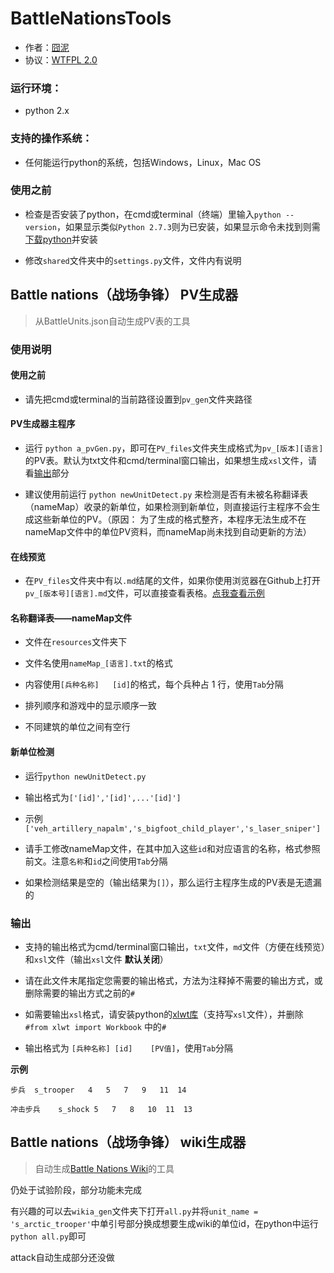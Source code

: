 BattleNationsTools
==================


- 作者：[囧泥](https://github.com/johnnywjy)
- 协议：[WTFPL 2.0](http://www.wtfpl.net/txt/copying/)

### 运行环境：

- python 2.x

### 支持的操作系统：

- 任何能运行python的系统，包括Windows，Linux，Mac OS

### 使用之前

- 检查是否安装了python，在cmd或terminal（终端）里输入`python --version`，如果显示类似`Python 2.7.3`则为已安装，如果显示命令未找到则需[下载python](http://python.org/download/)并安装

- 修改`shared`文件夹中的`settings.py`文件，文件内有说明

## Battle nations（战场争锋） PV生成器

> 从BattleUnits.json自动生成PV表的工具

### 使用说明

#### 使用之前

- 请先把cmd或terminal的当前路径设置到`pv_gen`文件夹路径

#### **PV生成器主程序**

- 运行 `python a_pvGen.py`，即可在`PV_files`文件夹生成格式为`pv_[版本][语言]`的PV表。默认为txt文件和cmd/terminal窗口输出，如果想生成`xsl`文件，请看[输出](#输出)部分

- 建议使用前运行 `python newUnitDetect.py` 来检测是否有未被名称翻译表（nameMap）收录的新单位，如果检测到新单位，则直接运行主程序不会生成这些新单位的PV。（原因： 为了生成的格式整齐，本程序无法生成不在nameMap文件中的单位PV资料，而nameMap尚未找到自动更新的方法）

#### **在线预览**

- 在`PV_files`文件夹中有以`.md`结尾的文件，如果你使用浏览器在Github上打开`pv_[版本号][语言].md`文件，可以直接查看表格。[点我查看示例](https://github.com/johnnywjy/BattleNationsTools/blob/master/PV_files/pv_2.85ch.md)

#### **名称翻译表——nameMap文件**

- 文件在`resources`文件夹下

- 文件名使用`nameMap_[语言].txt`的格式

- 内容使用`[兵种名称]   [id]`的格式，每个兵种占 1 行，使用`Tab`分隔

- 排列顺序和游戏中的显示顺序一致

- 不同建筑的单位之间有空行

#### **新单位检测**

- 运行`python newUnitDetect.py`

- 输出格式为`['[id]','[id]',...'[id]']`

- 示例 `['veh_artillery_napalm','s_bigfoot_child_player','s_laser_sniper']`

- 请手工修改nameMap文件，在其中加入这些`id`和对应语言的名称，格式参照前文。注意`名称`和`id`之间使用`Tab`分隔

- 如果检测结果是空的（输出结果为`[]`），那么运行主程序生成的PV表是无遗漏的

### 输出

- 支持的输出格式为cmd/terminal窗口输出，`txt`文件，`md`文件（方便在线预览）和`xsl`文件（输出`xsl`文件 **默认关闭**）

- 请在此文件末尾指定您需要的输出格式，方法为注释掉不需要的输出方式，或删除需要的输出方式之前的`#`

- 如需要输出`xsl`格式，请安装python的[xlwt库](https://pypi.python.org/pypi/xlwt)（支持写`xsl`文件），并删除 `#from xlwt import Workbook` 中的`#`

- 输出格式为 `[兵种名称] [id]    [PV值]`，使用`Tab`分隔

**示例**

    步兵  s_trooper   4   5   7   9   11  14

    冲击步兵    s_shock 5   7   8   10  11  13


## Battle nations（战场争锋） wiki生成器

>自动生成[Battle Nations Wiki](http://battlenations.wikia.com/wiki/Battle_Nations_Wiki)的工具

仍处于试验阶段，部分功能未完成

有兴趣的可以去`wikia_gen`文件夹下打开`all.py`并将`unit_name = 's_arctic_trooper'`中单引号部分换成想要生成wiki的单位id，在python中运行`python all.py`即可

attack自动生成部分还没做
